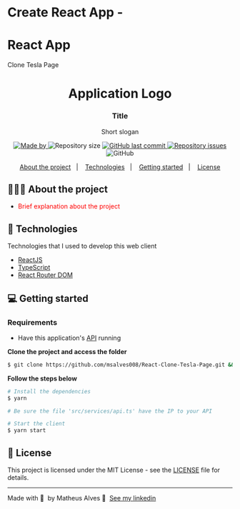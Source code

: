 # Create React App - 
# React App
 Clone Tesla Page

 <h1 align="center">
	<!-- <img alt="Logo" src=".github/logo.png" width="200px" /> -->
  Application Logo
</h1>

<h3 align="center">
  Title
</h3>

<p align="center">Short slogan</p>

<p align="center">

  <a href="https://www.linkedin.com/in/msalves008/">
    <img alt="Made by" src="https://img.shields.io/badge/made%20by-Matheus%20Alves-gree">
  </a>
  
  <img alt="Repository size" src="https://img.shields.io/github/repo-size/msalves008/React-Clone-Tesla-Page">
  
  <a href="https://github.com/msalves008/React-Clone-Tesla-Page/commits/main">
    <img alt="GitHub last commit" src="https://img.shields.io/github/last-commit/msalves008/React-Clone-Tesla-Page">
  </a>
  
  <a href="https://github.com/msalves008/React-Clone-Tesla-Page/issues">
    <img alt="Repository issues" src="https://img.shields.io/github/issues/msalves008/React-Clone-Tesla-Page">
  </a>
  
  <img alt="GitHub" src="https://img.shields.io/github/license/msalves008/React-Clone-Tesla-Page">
</p>

<p align="center">
  <a href="#-about-the-project">About the project</a>&nbsp;&nbsp;&nbsp;|&nbsp;&nbsp;&nbsp;
  <a href="#-technologies">Technologies</a>&nbsp;&nbsp;&nbsp;|&nbsp;&nbsp;&nbsp;
  <a href="#-getting-started">Getting started</a>&nbsp;&nbsp;&nbsp;|&nbsp;&nbsp;&nbsp;
  <a href="#-license">License</a>
</p>

## 👨🏻‍💻 About the project

- <p style="color: red;">Brief explanation about the project</p>


## 🚀 Technologies

Technologies that I used to develop this web client

- [ReactJS](https://reactjs.org/)
- [TypeScript](https://www.typescriptlang.org/)
- [React Router DOM](https://reacttraining.com/react-router/)


## 💻 Getting started

### Requirements

- Have this application's [API](https://) running

**Clone the project and access the folder**

```bash
$ git clone https://github.com/msalves008/React-Clone-Tesla-Page.git && cd React-Clone-Tesla-Page
```

**Follow the steps below**

```bash
# Install the dependencies
$ yarn

# Be sure the file 'src/services/api.ts' have the IP to your API

# Start the client
$ yarn start
```


## 📝 License

This project is licensed under the MIT License - see the [LICENSE](LICENSE) file for details.

---

Made with 💜 &nbsp;by Matheus Alves 👋 &nbsp;[See my linkedin](https://www.linkedin.com/in/msalves008//)
